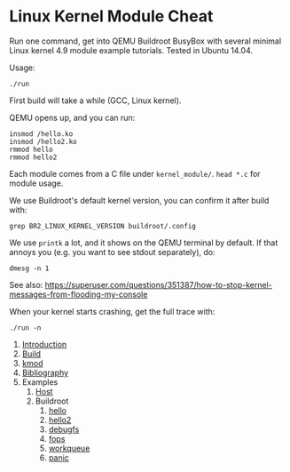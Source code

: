 # Linux Kernel Module Cheat

Run one command, get into QEMU Buildroot BusyBox with several minimal Linux kernel 4.9 module example tutorials. Tested in Ubuntu 14.04.

Usage:

    ./run

First build will take a while (GCC, Linux kernel).

QEMU opens up, and you can run:

    insmod /hello.ko
    insmod /hello2.ko
    rmmod hello
    rmmod hello2

Each module comes from a C file under `kernel_module/`. `head *.c` for module usage.

We use Buildroot's default kernel version, you can confirm it after build with:

    grep BR2_LINUX_KERNEL_VERSION buildroot/.config

We use `printk` a lot, and it shows on the QEMU terminal by default. If that annoys you (e.g. you want to see stdout separately), do:

    dmesg -n 1

See also: <https://superuser.com/questions/351387/how-to-stop-kernel-messages-from-flooding-my-console>

When your kernel starts crashing, get the full trace with:

    ./run -n

1.  [Introduction](introduction.md)
1.  [Build](build.md)
1.  [kmod](kmod.md)
1.  [Bibliography](bibliography.md)
1.  Examples
    1.  [Host](host/)
    1.  Buildroot
        1. [hello](kernel_module/hello.c)
        1. [hello2](kernel_module/hello2.c)
        1. [debugfs](kernel_module/debugfs.c)
        1. [fops](kernel_module/fops.c)
        1. [workqueue](kernel_module/workqueue.c)
        1. [panic](kernel_module/panic.c)

